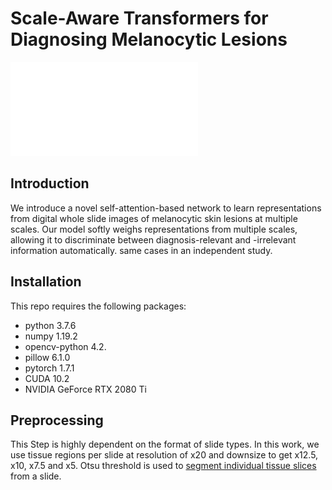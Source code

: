# Scale-Aware Transformers for Diagnosing Melanocytic Lesions



![](figure/pipeline.pdf)

## Introduction

We introduce a novel self-attention-based network to learn representations from digital whole slide images of melanocytic skin lesions at multiple scales. Our model softly weighs representations from multiple scales, allowing it to discriminate between diagnosis-relevant and -irrelevant information automatically. same cases in an independent study.

## Installation

This repo requires the following packages:

- python 3.7.6
- numpy 1.19.2
- opencv-python 4.2.
- pillow 6.1.0
- pytorch 1.7.1
- CUDA 10.2
- NVIDIA GeForce RTX 2080 Ti

## Preprocessing

This Step is highly dependent on the format of slide types. In this work, we use tissue regions per slide at resolution of x20 and downsize to get x12.5, x10, x7.5 and x5. Otsu threshold is used to [segment individual tissue slices](https://digitalslidearchive.github.io/HistomicsTK/examples/simple_tissue_detection.html) from a slide. 

